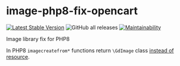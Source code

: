 # image-php8-fix-opencart

[![Latest Stable Version](https://img.shields.io/github/v/release/brokeyourbike/image-php8-fix-opencart)](https://github.com/brokeyourbike/image-php8-fix-opencart/releases)
![GitHub all releases](https://img.shields.io/github/downloads/brokeyourbike/image-php8-fix-opencart/total?color=blue)
[![Maintainability](https://api.codeclimate.com/v1/badges/4816f3de3041b901fd08/maintainability)](https://codeclimate.com/github/brokeyourbike/image-php8-fix-opencart/maintainability)

Image library fix for PHP8 

In PHP8 `imagecreatefrom*` functions return `\GdImage` class [instead of resource](https://www.php.net/manual/en/class.gdimage.php).
